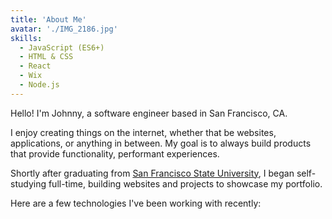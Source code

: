 ```yaml
---
title: 'About Me'
avatar: './IMG_2186.jpg'
skills:
  - JavaScript (ES6+)
  - HTML & CSS
  - React
  - Wix
  - Node.js
---
```


Hello! I'm Johnny, a software engineer based in San Francisco, CA.

I enjoy creating things on the internet, whether that be websites, applications, or anything in between. My goal is to always build products that provide functionality, performant experiences.

Shortly after graduating from [San Francisco State University](https://sfsu.edu/), I began self-studying full-time, building websites and projects to showcase my portfolio.

Here are a few technologies I've been working with recently:
